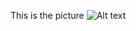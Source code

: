This is the picture
![Alt text](https://github.com/RenzieCoding/sql_portfolio_projects/blob/main/Music%20Database(Chinook)/Img_folder/Pipeline.gif?raw=true)
